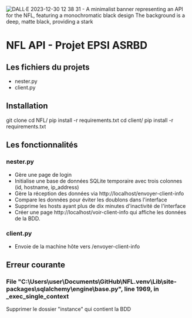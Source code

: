 ![DALL·E 2023-12-30 12 38 31 - A minimalist banner representing an API for the NFL, featuring a monochromatic black design  The background is a deep, matte black, providing a stark ](https://github.com/DominiqueGagniere/NFL/assets/78609360/6b543220-b22d-4182-a9d2-2f9dcf040df9)
# NFL API - Projet EPSI ASRBD  
## Les fichiers du projets
- nester.py 
- client.py

## Installation 
git clone
cd NFL/
pip install -r requirements.txt
cd client/
pip install -r requirements.txt

## Les fonctionnalités 
### nester.py 
- Gère une page de login
- Initialise une base de données SQLite temporaire avec trois colonnes (id, hostname, ip_address)
- Gère la réception des données via http://localhost/envoyer-client-info
- Compare les données pour éviter les doublons dans l'interface
- Supprime les hosts ayant plus de dix minutes d'inactivité de l'interface
- Créer une page http://localhost/voir-client-info qui affiche les données de la BDD. 

### client.py 
- Envoie de la machine hôte vers /envoyer-client-info 

## Erreur courante 
### File "C:\Users\user\Documents\GitHub\NFL\.venv\Lib\site-packages\sqlalchemy\engine\base.py", line 1969, in _exec_single_context
Supprimer le dossier "instance" qui contient la BDD 
